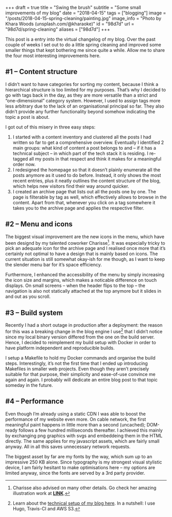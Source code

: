 +++
draft = true
title = "Swing the brush"
subtitle = "Some small improvements of my blog"
date = "2018-04-15"
tags = ["blogging"]
image = "/posts/2018-04-15-spring-cleaning/painting.jpg"
image_info = "Photo by Khara Woods (unsplash.com/@kharaoke)"
id = "98d7d"
url = "98d7d/spring-cleaning"
aliases = ["98d7d"]
+++

This post is a entry into the virtual changelog of my blog. Over the past couple of weeks I set out to do a little spring cleaning and improved some smaller things that kept bothering me since quite a while. Allow me to share the four most interesting improvements here.

## #1 – Content structure

I didn’t want to have categories for sorting my content, because I think a hierarchical structure is too limited for my purposes. That’s why I decided to go with tags back in the day, as they are more versatile than a strict and “one-dimensional” category system. However, I used to assign tags more less arbitrary due to the lack of an organisational principal so far. They also didn’t provide any further functionality beyond somehow indicating the topic a post is about.

I got out of this misery in three easy steps:

1. I started with a content inventory and clustered all the posts I had written so far to get a comprehensive overview. Eventually I identified 2 main groups: what kind of content a post belongs to and – if it has a technical subject – in which part of the tech stack it is residing. I re-tagged all my posts in that respect and think it makes for a meaningful order now.
2. I redesigned the homepage so that it doesn’t plainly enumerate all the posts anymore as it used to do before. Instead, it only shows the most recent entries, plus it neatly outlines the content structure of the blog, which helps new visitors find their way around quicker.
3. I created an archive page that lists out all the posts one by one. The page is filterable by tag as well, which effectively allows to browse in the content. Apart from that, whenever you click on a tag somewhere it takes you to the archive page and applies the respective filter.

## #2 – Menu and icons

The biggest visual improvement are the new icons in the menu, which have been designd by my talented coworker Charisse[^1]. It was especially tricky to pick an adequate icon for the archive page and I realised once more that it’s certainly not optimal to have a design that is mainly based on icons. The current situation is still somewhat okay-ish for me though, as I want to keep the slender menu bar for it’s space efficiency.

Furthermore, I enhanced the accessibility of the menu by simply increasing the icon size and margins, which makes a noticable difference on touch displays. On small screens – when the header flips to the top – the navigation is also not statically attached at the top anymore but it slides in and out as you scroll.

## #3 – Build system

Recently I had a short outage in production after a deployment: the reason for this was a breaking change in the blog engine I use[^2] that I didn’t notice since my local binary version differed from the one on the build server. Hence, I decided to reimplement my build setup with Docker in order to have platform independent and reproducible builds.

I setup a Makefile to hold my Docker commands and organise the build steps. Interestingly, it’s not the first time that I ended up introducing Makefiles in smaller web projects. Even though they aren’t precisely suitable for that purpose, their simplicity and ease-of-use convince me again and again. I probably will dedicate an entire blog post to that topic someday in the future.

## #4 – Performance

Even though I’m already using a static CDN I was able to boost the performance of my website even more. On cable network, the first meaningful paint happens in little more than a second (uncached); DOM-ready follows a few hundred milliseconds thereafter. I achieved this mainly by exchanging png graphics with svgs and embeddeing them in the HTML directly. The same applies for my javascript assets, which are fairly small anyway. All in all this saves unnecessary network requests.

The biggest asset by far are my fonts by the way, which sum up to an impressive 250 KB alone. Since typography is my strongest visual stylistic device, I am fairly hesitant to make optimisations here – my options are limited anyway, since the fonts are served by a 3rd party provider.


[^1]: Charisse also advised on many other details. Go check her amazing illustration work at [__LINK__](https://).

[^2]: Learn about the [technical setup of my blog here](/e7ywT/deploying-static-website-to-aws/). In a nutshell: I use Hugo, Travis-CI and AWS S3.
